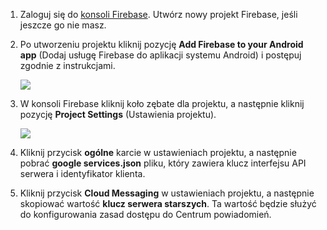 

1. Zaloguj się do [konsoli Firebase](https://firebase.google.com/console/). Utwórz nowy projekt Firebase, jeśli jeszcze go nie masz.
2. Po utworzeniu projektu kliknij pozycję **Add Firebase to your Android app** (Dodaj usługę Firebase do aplikacji systemu Android) i postępuj zgodnie z instrukcjami.

    ![](./media/notification-hubs-enable-firebase-cloud-messaging/notification-hubs-add-firebase-to-android-app.png)
3. W konsoli Firebase kliknij koło zębate dla projektu, a następnie kliknij pozycję **Project Settings** (Ustawienia projektu).

    ![](./media/notification-hubs-enable-firebase-cloud-messaging/notification-hubs-firebase-console-project-settings.png)
4. Kliknij przycisk **ogólne** karcie w ustawieniach projektu, a następnie pobrać **google services.json** pliku, który zawiera klucz interfejsu API serwera i identyfikator klienta.
5. Kliknij przycisk **Cloud Messaging** w ustawieniach projektu, a następnie skopiować wartość **klucz serwera starszych**. Ta wartość będzie służyć do konfigurowania zasad dostępu do Centrum powiadomień.
